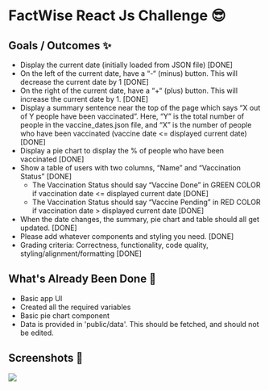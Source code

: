 # FactWise React Js Challenge 😎

## Goals / Outcomes ✨

- Display the current date (initially loaded from JSON file) [DONE]
- On the left of the current date, have a “-“ (minus) button. This will decrease the current date by 1 [DONE]
- On the right of the current date, have a “+“ (plus) button. This will increase the current date by 1. [DONE]
- Display a summary sentence near the top of the page which says “X out of Y people have been vaccinated”. Here, “Y” is the total number of people in the vaccine_dates.json file, and “X” is the number of people who have been vaccinated (vaccine date <= displayed current date) [DONE]
- Display a pie chart to display the % of people who have been vaccinated [DONE]
- Show a table of users with two columns, “Name” and “Vaccination Status” [DONE]
  - The Vaccination Status should say “Vaccine Done” in GREEN COLOR if vaccination date <= displayed current date [DONE]
  - The Vaccination Status should say “Vaccine Pending” in RED COLOR if vaccination date > displayed current date [DONE]
- When the date changes, the summary, pie chart and table should all get updated. [DONE]
- Please add whatever components and styling you need. [DONE]
- Grading criteria: Correctness, functionality, code quality, styling/alignment/formatting [DONE]

## What's Already Been Done 🏁

- Basic app UI
- Created all the required variables
- Basic pie chart component
- Data is provided in 'public/data'. This should be fetched, and should not be edited.

## Screenshots 🌄

![](https://raw.githubusercontent.com/FactWise/react-js-challenge/main/public/data/img/ss.png?token=AI5XGETU5SWUVZAEN4HRMC3AWCRAE)
